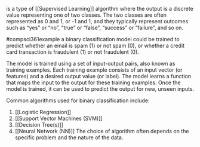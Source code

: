 is a type of [[Supervised Learning]] algorithm where the output is a discrete value representing one of two classes. The two classes are often represented as 0 and 1, or -1 and 1, and they typically represent outcomes such as “yes” or “no”, “true” or “false”, “success” or “failure”, and so on.

#compsci361example 
a binary classification model could be trained to predict whether an email is spam (1) or not spam (0), or whether a credit card transaction is fraudulent (1) or not fraudulent (0).

The model is trained using a set of input-output pairs, also known as training examples. Each training example consists of an input vector (or features) and a desired output value (or label). The model learns a function that maps the input to the output for these training examples. Once the model is trained, it can be used to predict the output for new, unseen inputs.

Common algorithms used for binary classification include:
1. [[Logistic Regression]]
2. [[Support Vector Machines (SVM)]]
3. [[Decision Tree(s)]]
4. [[Neural Network (NN)]] 
The choice of algorithm often depends on the specific problem and the nature of the data.